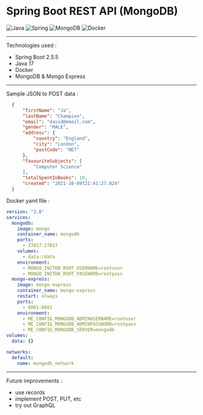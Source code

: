 # Spring Boot REST API (MongoDB)

![Java](https://img.shields.io/badge/java-%23ED8B00.svg?style=for-the-badge&logo=java&logoColor=white)
![Spring](https://img.shields.io/badge/spring-%236DB33F.svg?style=for-the-badge&logo=spring&logoColor=white)
![MongoDB](https://img.shields.io/badge/MongoDB-%234ea94b.svg?style=for-the-badge&logo=mongodb&logoColor=white)
![Docker](https://img.shields.io/badge/docker-%230db7ed.svg?style=for-the-badge&logo=docker&logoColor=white)

---

Technologies used :
- Spring Boot 2.5.5
- Java 17
- Docker
- MongoDB & Mongo Express

---
Sample JSON to POST data :

```json
  {
      "firstName": "Ja",
      "lastName": "Champion",
      "email": "david@email.com",
      "gender": "MALE",
      "address": {
          "country": "England",
          "city": "London",
          "postCode": "NE7"
      },
      "favouriteSubjects": [
          "Computer Science"
      ],
      "totalSpentInBooks": 10,
      "created": "2021-10-09T21:41:27.024"
  }
```
Docker yaml file :

```yaml
version: "3.8"
services:
  mongodb:
    image: mongo
    container_name: mongodb
    ports:
      - 27017:27017
    volumes:
      - data:/data
    environment:
      - MONGO_INITDB_ROOT_USERNAME=rootuser
      - MONGO_INITDB_ROOT_PASSWORD=rootpass
  mongo-express:
    image: mongo-express
    container_name: mongo-express
    restart: always
    ports:
      - 8081:8081
    environment:
      - ME_CONFIG_MONGODB_ADMINUSERNAME=rootuser
      - ME_CONFIG_MONGODB_ADMINPASSWORD=rootpass
      - ME_CONFIG_MONGODB_SERVER=mongodb
volumes:
  data: {}

networks:
  default:
    name: mongodb_network
```
---
Future improvements :
- use records
- implement POST, PUT, etc
- try out GraphQL

